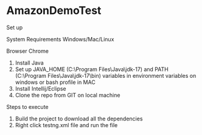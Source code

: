 # AmazonDemoTest

Set up

System Requirements 
Windows/Mac/Linux

Browser
Chrome

1. Install Java
2. Set up JAVA_HOME (C:\Program Files\Java\jdk-17) and PATH (C:\Program Files\Java\jdk-17\bin) variables in environment variables on windows or bash profile in MAC
3. Install Intellij/Eclipse 
4. Clone the repo from GIT on local machine

Steps to execute
1. Build the project to download all the dependencies
2. Right click testng.xml file and run the file
